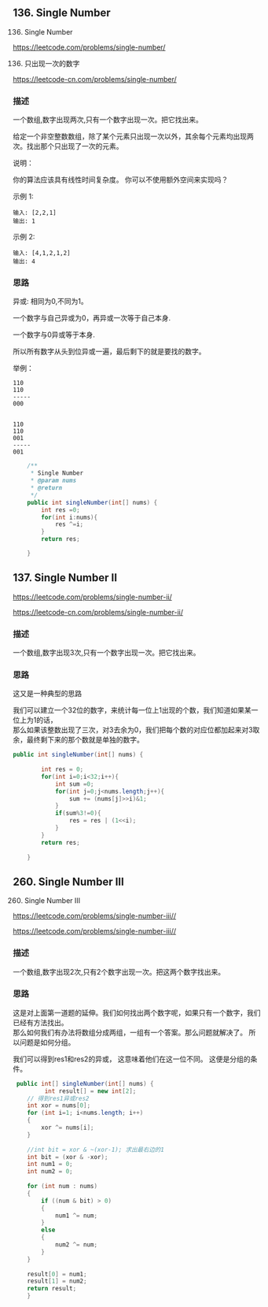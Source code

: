 ## 136. Single Number

136. Single Number

<https://leetcode.com/problems/single-number/>

136. 只出现一次的数字

<https://leetcode-cn.com/problems/single-number/>


### 描述

一个数组,数字出现两次,只有一个数字出现一次。把它找出来。

给定一个非空整数数组，除了某个元素只出现一次以外，其余每个元素均出现两次。找出那个只出现了一次的元素。

说明：

你的算法应该具有线性时间复杂度。 你可以不使用额外空间来实现吗？

示例 1:
```
输入: [2,2,1]
输出: 1
```
示例 2:
```
输入: [4,1,2,1,2]
输出: 4
```

### 思路

异或: 相同为0,不同为1。

一个数字与自己异或为0，再异或一次等于自己本身.

一个数字与0异或等于本身.

所以所有数字从头到位异或一遍，最后剩下的就是要找的数字。

举例：
```
110
110
-----
000


110
110
001
-----
001
```

```java
    /**
     * Single Number
     * @param nums
     * @return
     */
    public int singleNumber(int[] nums) {
        int res =0;
        for(int i:nums){
            res ^=i;
        }
        return res;

    }
```


## 137. Single Number II

<https://leetcode.com/problems/single-number-ii/>

<https://leetcode-cn.com/problems/single-number-ii/>

### 描述

一个数组,数字出现3次,只有一个数字出现一次。把它找出来。

### 思路
这又是一种典型的思路

我们可以建立一个32位的数字，来统计每一位上1出现的个数，我们知道如果某一位上为1的话，   
那么如果该整数出现了三次，对3去余为0，我们把每个数的对应位都加起来对3取余，最终剩下来的那个数就是单独的数字。

```java
public int singleNumber(int[] nums) {
        
        int res = 0;
        for(int i=0;i<32;i++){
            int sum =0;
            for(int j=0;j<nums.length;j++){
                sum += (nums[j]>>i)&1;
            }
            if(sum%3!=0){
                res = res | (1<<i);
            }
        }
        return res;
        
    }
```

## 260. Single Number III

260. Single Number III

<https://leetcode.com/problems/single-number-iii//>

<https://leetcode.com/problems/single-number-iii//>

### 描述

一个数组,数字出现2次,只有2个数字出现一次。把这两个数字找出来。

### 思路

这是对上面第一道题的延伸。我们如何找出两个数字呢，如果只有一个数字，我们已经有方法找出。  
那么如何我们有办法将数组分成两组，一组有一个答案。那么问题就解决了。
所以问题是如何分组。

我们可以得到res1和res2的异或，
这意味着他们在这一位不同。
这便是分组的条件。


```java
 public int[] singleNumber(int[] nums) {
         int result[] = new int[2]; 
    // 得到res1异或res2
    int xor = nums[0];
    for (int i=1; i<nums.length; i++)
    {
        xor ^= nums[i];
    }
    
    //int bit = xor & ~(xor-1); 求出最右边的1
    int bit = (xor & -xor);
    int num1 = 0;
    int num2 = 0;
    
    for (int num : nums)
    {
        if ((num & bit) > 0)
        {
            num1 ^= num;
        }
        else
        {
            num2 ^= num;
        }
    }
    
    result[0] = num1;
    result[1] = num2;
    return result;
    }
```
















